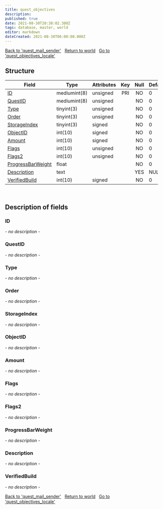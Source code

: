 ```yaml
---
title: quest_objectives
description: 
published: true
date: 2021-08-30T20:38:02.300Z
tags: database, master, world
editor: markdown
dateCreated: 2021-08-30T06:00:00.000Z
---
```


<a href="https://dev.trinitycore.info/en/database/master/world/quest_mail_sender" class="mt-5 v-btn v-btn--depressed v-btn--flat v-btn--outlined theme--light v-size--default darkblue--text text--lighten-3"><span class="v-btn__content"><i aria-hidden="true" class="v-icon notranslate v-icon--left mdi mdi-arrow-left theme--light"></i><span>Back to 'quest_mail_sender'</span></span></a>&nbsp;&nbsp;&nbsp;<a href="https://dev.trinitycore.info/en/database/master/world/home" class="mt-5 v-btn v-btn--depressed v-btn--flat v-btn--outlined theme--light v-size--default darkblue--text text--lighten-3"><span class="v-btn__content"><i aria-hidden="true" class="v-icon notranslate v-icon--left mdi mdi-home-outline theme--light"></i><span>Return to world</span></span></a>&nbsp;&nbsp;&nbsp;<a href="https://dev.trinitycore.info/en/database/master/world/quest_objectives_locale" class="mt-5 v-btn v-btn--depressed v-btn--flat v-btn--outlined theme--light v-size--default darkblue--text text--lighten-3"><span class="v-btn__content"><span>Go to 'quest_objectives_locale'</span><i aria-hidden="true" class="v-icon notranslate v-icon--right mdi mdi-arrow-right theme--light"></i></span></a>

## Structure

| Field | Type | Attributes | Key | Null | Default | Extra | Comment |
| --- | --- | --- | :---: | :---: | --- | --- | --- |
| [ID](#id) | mediumint(8) | unsigned | PRI | NO | 0 |  |  |
| [QuestID](#questid) | mediumint(8) | unsigned |  | NO | 0 |  |  |
| [Type](#type) | tinyint(3) | unsigned |  | NO | 0 |  |  |
| [Order](#order) | tinyint(3) | unsigned |  | NO | 0 |  |  |
| [StorageIndex](#storageindex) | tinyint(3) | signed |  | NO | 0 |  |  |
| [ObjectID](#objectid) | int(10) | signed |  | NO | 0 |  |  |
| [Amount](#amount) | int(10) | signed |  | NO | 0 |  |  |
| [Flags](#flags) | int(10) | unsigned |  | NO | 0 |  |  |
| [Flags2](#flags2) | int(10) | unsigned |  | NO | 0 |  |  |
| [ProgressBarWeight](#progressbarweight) | float |  |  | NO | 0 |  |  |
| [Description](#description) | text |  |  | YES | NULL |  |  |
| [VerifiedBuild](#verifiedbuild) | int(10) | signed |  | NO | 0 |  |  |
&nbsp;
## Description of fields

### ID
*- no description -*
&nbsp;

### QuestID
*- no description -*
&nbsp;

### Type
*- no description -*
&nbsp;

### Order
*- no description -*
&nbsp;

### StorageIndex
*- no description -*
&nbsp;

### ObjectID
*- no description -*
&nbsp;

### Amount
*- no description -*
&nbsp;

### Flags
*- no description -*
&nbsp;

### Flags2
*- no description -*
&nbsp;

### ProgressBarWeight
*- no description -*
&nbsp;

### Description
*- no description -*
&nbsp;

### VerifiedBuild
*- no description -*
&nbsp;

<a href="https://dev.trinitycore.info/en/database/master/world/quest_mail_sender" class="mt-5 v-btn v-btn--depressed v-btn--flat v-btn--outlined theme--light v-size--default darkblue--text text--lighten-3"><span class="v-btn__content"><i aria-hidden="true" class="v-icon notranslate v-icon--left mdi mdi-arrow-left theme--light"></i><span>Back to 'quest_mail_sender'</span></span></a>&nbsp;&nbsp;&nbsp;<a href="https://dev.trinitycore.info/en/database/master/world/home" class="mt-5 v-btn v-btn--depressed v-btn--flat v-btn--outlined theme--light v-size--default darkblue--text text--lighten-3"><span class="v-btn__content"><i aria-hidden="true" class="v-icon notranslate v-icon--left mdi mdi-home-outline theme--light"></i><span>Return to world</span></span></a>&nbsp;&nbsp;&nbsp;<a href="https://dev.trinitycore.info/en/database/master/world/quest_objectives_locale" class="mt-5 v-btn v-btn--depressed v-btn--flat v-btn--outlined theme--light v-size--default darkblue--text text--lighten-3"><span class="v-btn__content"><span>Go to 'quest_objectives_locale'</span><i aria-hidden="true" class="v-icon notranslate v-icon--right mdi mdi-arrow-right theme--light"></i></span></a>

